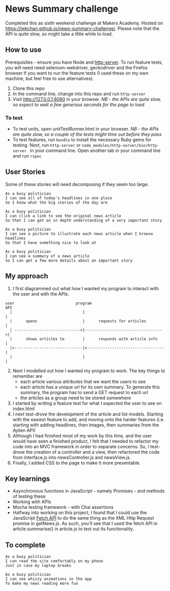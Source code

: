 # News Summary challenge

Completed this as sixth weekend challenge at Makers Academy. Hosted on https://lwkchan.github.io/news-summary-challenge/. Please note that the API is quite slow, so might take a little while to load.

## How to use

Prerequisites - ensure you have Node and [http-server](https://www.npmjs.com/package/http-server). To run feature tests, you will need need selenium-webdriver, geckodriver and the Firefox browser if you want to run the feature tests (I used these on my own machine, but feel free to use alternatives).

1. Clone this repo
2. In the command line, change into this repo and run ```http-server```
3. Visit http://127.0.0.1:8080 in your browser. *NB - the APIs are quite slow, so expect to wait a few generous seconds for the page to load*

### To test

* To test units, open unitTestRunner.html in your browser. *NB - the APIs are quite slow, so a couple of the tests might time out before they pass*
* To test features, run ```bundle``` to install the necessary Ruby gems for testing. Next, run ```http-server``` or ```node_modules/http-server/bin/http-server ``` in your command line. Open another tab in your command line and run ```rspec```

## User Stories

Some of these stories will need decomposing if they seem too large.

```
As a busy politician
I can see all of today's headlines in one place
So I know what the big stories of the day are
```

```
As a busy politician
I can click a link to see the original news article
So that I can get an in depth understanding of a very important story
```

```
As a busy politician
I can see a picture to illustrate each news article when I browse headlines
So that I have something nice to look at
```
```
As a busy politician
I can see a summary of a news article
So I can get a few more details about an important story
```
## My approach

1. I first diagrammed out what how I wanted my program to interact with the user and with the APIs.

```
user                           program                               API
  |                               |                                   |
  |      opens                    |      requests for articles        |
  | ----------------------------->|---------------------------------->|
  |      shows articles to        |      responds with article info   |
  |<------------------------------|<----------------------------------|
  |                               |                                   |
```
2. Next I modelled out how I wanted my program to work. The key things to remember are
      * each article various attributes that we want the users to see
      * each article has a unique url for its own summary. To generate this summary, the program has to send a GET request to each url
      * the articles as a group need to be stored somewhere
3. I started by writing a feature test for what I expected the user to see on index.html
4. I next test-drove the development of the article and list models. Starting with the easiest feature to add, and moving onto the harder features (i.e. starting with adding headlines, then images, then summaries from the Aylien API)
5. Although I had finished most of my work by this time, and the user would have seen a finished product, I felt that I needed to refactor my code into an MVC framework in order to separate concerns. So, I test-drove the creation of a controller and a view, then refactored the code from interface.js into newsController.js and newsView.js.
6. Finally, I added CSS to the page to make it more presentable.


## Key learnings

* Asynchronous functions in JavaScript - namely Promises - and methods of testing these
* Working with APIs
* Mocha testing framework - with Chai assertions
* Halfway into working on this project, I found that I could use the JavaScript [Fetch API](https://developer.mozilla.org/en-US/docs/Web/API/Fetch_API) to do the same thing as the XML Http Request promise in getNews.js. As such, you'll see that I used the fetch API in article.summarise() in article.js to test out its functionality.

## To complete

```
As a busy politician
I can read the site comfortably on my phone
Just in case my laptop breaks
```
```
As a busy politician
I can see whizzy animations in the app
To make my news reading more fun
```
